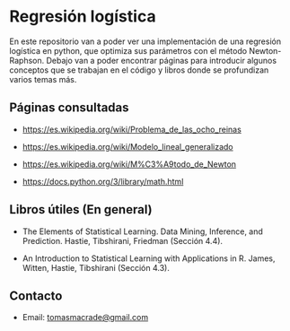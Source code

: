 # Regresión logística

En este repositorio van a poder ver una implementación de una regresión logística en python, que optimiza sus parámetros con el método Newton-Raphson.
Debajo van a poder encontrar páginas para introducir algunos conceptos que se trabajan en el código y libros donde se profundizan varios temas más.

## Páginas consultadas 


- https://es.wikipedia.org/wiki/Problema_de_las_ocho_reinas

- https://es.wikipedia.org/wiki/Modelo_lineal_generalizado

- https://es.wikipedia.org/wiki/M%C3%A9todo_de_Newton

- https://docs.python.org/3/library/math.html

## Libros útiles (En general)

- The Elements of Statistical Learning. Data Mining, Inference, and Prediction. Hastie, Tibshirani, Friedman (Sección 4.4).

- An Introduction to Statistical Learning with Applications in R. James,  Witten, Hastie, Tibshirani (Sección 4.3).

## Contacto

- Email: tomasmacrade@gmail.com
